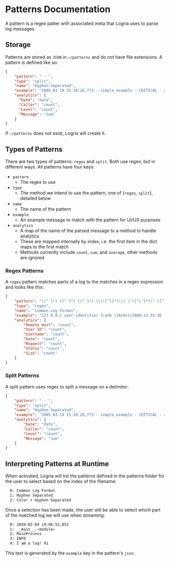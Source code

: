 # Patterns Documentation

A pattern is a regex patter with associated meta that Logria uses to parse log messages.

## Storage

Patterns are stored as `JSON` in `~/patterns` and do not have file extensions. A pattern is defined like so:

```json
{
    "pattern": " - ",
    "type": "split",
    "name": "Hyphen Separated",
    "example": "2005-03-19 15:10:26,773 - simple_example - CRITICAL - critical message",
    "analytics": {
      "Date": "date",
      "Caller": "count",
      "Level": "count",
      "Message": "sum"
    }
}
```

If `~/patterns` does not exist, Logria will create it.

## Types of Patterns

There are two types of patterns: `regex` and `split`. Both use regex, but in different ways. All patterns have four keys:

- `pattern`
  - The regex to use
- `type`
  - The method we intend to use the pattern, one of {`regex`, `split`}, detailed below
- `name`
  - The name of the pattern
- `example`
  - An example message to match with the pattern for UI/UX purposes
- `analytics`
  - A map of the name of the parsed message to a method to handle analytics
  - These are mapped internally by index, i.e. the first item in the dict maps to the first match
  - Methods currently include `count`, `sum`, and `average`, other methods are ignored

### Regex Patterns

A `regex` pattern matches parts of a log to the matches in a regex expression and looks like this:

```json
{
    "pattern": "([^ ]*) ([^ ]*) ([^ ]*) \\[([^]]*)\\] \"([^\"]*)\" ([^ ]*) ([^ ]*)",
    "type": "regex",
    "name": "Common Log Format",
    "example": "127.0.0.1 user-identifier frank [10/Oct/2000:13:55:36 -0700] \"GET /apache_pb.gif HTTP/1.0\" 200 2326",
    "analytics": {
        "Remote Host": "count",
        "User ID": "count",
        "Username": "count",
        "Date": "count",
        "Request": "count",
        "Status": "count",
        "Size": "count"
    }
}
```

### Split Patterns

A split pattern uses regex to split a message on a delimiter:

```json
{
    "pattern": " - ",
    "type": "split",
    "name": "Hyphen Separated",
    "example": "2005-03-19 15:10:26,773 - simple_example - CRITICAL - critical message",
    "analytics": {
        "Date": "date",
        "Caller": "count",
        "Level": "count",
        "Message": "sum"
    }
}
```

## Interpreting Patterns at Runtime

When activated, Logria will list the patterns defined in the patterns folder for the user to select based on the index of the filename:

```zsh
  0: Common Log Format
  1: Hyphen Separated
  2: Color + Hyphen Separated
```

Once a selection has been made, the user will be able to select which part of the matched log we will use when streaming:

```zsh
  0: 2020-02-04 19:06:52,852
  1: __main__.<module>
  2: MainProcess
  3: INFO
  4: I am a log! 91
```

This text is generated by the `example` key in the pattern's `json`.
